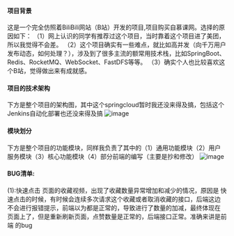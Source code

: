 #### 项目背景
这是一个完全仿照着BiliBili网站（B站）开发的项目,项目购买自慕课网。选择的原因如下：
（1）网上认识的同学有推荐过这个项目，当时靠着这个项目进了美团，所以我觉得不会差。
（2）这个项目确实有一些难点，就比如高并发（向千万用户发布动态，如何处理？），涉及到了很多主流的额常用技术栈，比如SpringBoot、Redis、RocketMQ、WebSocket、FastDFS等等。
（3）确实个人也比较喜欢这个B站，觉得做出来有成就感。
#### 项目的技术架构
下方是整个项目的架构图，其中这个springcloud暂时我还没来得及搞，包括这个Jenkins自动化部署也还没来得及搞
![image](https://github.com/user-attachments/assets/318e348f-6ed7-4fa5-87f0-3c268da85de8)
#### 模块划分
下方是整个项目的功能模块，同样我负责了其中的（1）通用功能模块（2）用户服务模块（3）核心功能模块（4）部分前端的编写（主要是抄和修改）
![image](https://github.com/user-attachments/assets/5f78bdf2-7ca3-46f5-bbd5-df8f2b2a6b30)



#### BUG清单:
(1):快速点击 页面的收藏视频，出现了收藏数量异常增加和减少的情况，原因是
快速点击的时候，有时候会连续多次请求这个收藏或者取消收藏的接口，后端这边
不会进行报错提示，前端以为都是正常的，导致进行了数量的加减，最终体现在
页面上了，但是重新刷新页面，点赞数量是正常的，后端接口正常。准确来讲是前端
的bug
